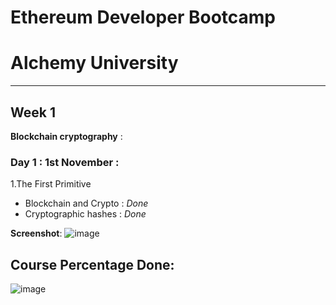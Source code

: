 # Ethereum Developer Bootcamp
# Alchemy University
____
## Week 1
**Blockchain cryptography** : 
### Day 1 : 1st November : 
1.The First Primitive 
  * Blockchain and Crypto : *Done*
  * Cryptographic hashes : *Done*

**Screenshot**:
    ![image](https://github.com/gunjanvjangra/Mentorship-Cohort-1.0/assets/124075942/fdd61d3e-9f29-4c5c-9222-4a5c3a932a3d)
## Course Percentage Done: 
![image](https://github.com/gunjanvjangra/Mentorship-Cohort-1.0/assets/124075942/583b9dad-0e3a-40e8-bf51-87734097627f)
